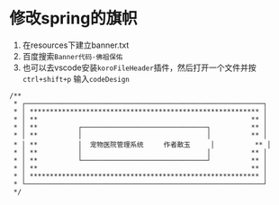 # 修改spring的旗帜

1. 在resources下建立banner.txt
2. 百度搜索`Banner代码-佛祖保佑`
3. 也可以去vscode安装`koroFileHeader`插件，然后打开一个文件并按`ctrl+shift+p`
   输入`codeDesign`

```
/**
 * ┌───────────────────────────────────────────────────────────┐
 * │ ********************************************************* │
 * │ **                                                     ** │
 * │ **          ┌───────────────────────────────┐          ** │
 * │ **          │                               │          ** │
 * │ **          │  宠物医院管理系统     作者散玉     │          ** │
 * │ **          │                               │          ** │
 * │ **          └───────────────────────────────┘          ** │
 * │ **                                                     ** │
 * │ ********************************************************* │
 * └───────────────────────────────────────────────────────────┘
 */
```